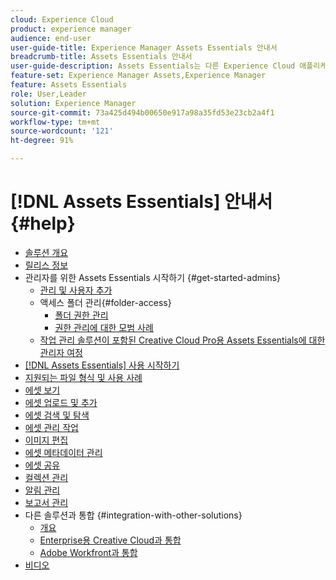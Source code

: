 ```yaml
---
cloud: Experience Cloud
product: experience manager
audience: end-user
user-guide-title: Experience Manager Assets Essentials 안내서
breadcrumb-title: Assets Essentials 안내서
user-guide-description: Assets Essentials는 다른 Experience Cloud 애플리케이션 내에서 작동하는 간단한 에셋 관리 솔루션입니다.
feature-set: Experience Manager Assets,Experience Manager
feature: Assets Essentials
role: User,Leader
solution: Experience Manager
source-git-commit: 73a425d494b00650e917a98a35fd53e23cb2a4f1
workflow-type: tm+mt
source-wordcount: '121'
ht-degree: 91%

---
```



# [!DNL Assets Essentials] 안내서 {#help}

+ [솔루션 개요](introduction.md)
+ [릴리스 정보](release-notes.md)
+ 관리자를 위한 Assets Essentials 시작하기 {#get-started-admins}
   + [관리 및 사용자 추가](deploy-administer.md)
   + 액세스 폴더 관리{#folder-access}
      + [폴더 권한 관리](manage-permissions.md)
      + [권한 관리에 대한 모범 사례](permission-management-best-practices.md)
   + [작업 관리 솔루션이 포함된 Creative Cloud Pro용 Assets Essentials에 대한 관리자 여정](assets-essentials-cc-pro-work-management-admin-journey.md)
+ [ [!DNL Assets Essentials] 사용 시작하기](get-started.md)
+ [지원되는 파일 형식 및 사용 사례](supported-file-formats.md)
+ [에셋 보기](navigate-view.md)
+ [에셋 업로드 및 추가](add-delete.md)
+ [에셋 검색 및 탐색](search.md)
+ [에셋 관리 작업](manage-organize.md)
+ [이미지 편집](edit-images.md)
+ [에셋 메타데이터 관리](metadata.md)
+ [에셋 공유](share-links-for-assets.md)
+ [컬렉션 관리](manage-collections.md)
+ [알림 관리](manage-notifications.md)
+ [보고서 관리](manage-reports.md)
+ 다른 솔루션과 통합 {#integration-with-other-solutions}
   + [개요](integration.md)
   + [Enterprise용 Creative Cloud과 통합](integrate-with-creative-cloud.md)
   + [Adobe Workfront과 통합](integrate-with-workfront.md)
+ [비디오](https://experienceleague.adobe.com/docs/experience-manager-learn/assets-essentials/overview.html?lang=ko-KR)
